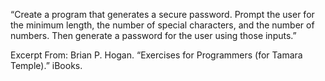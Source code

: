 “Create a program that generates a secure password. Prompt the user for the minimum length, the number of special characters, and the number of numbers. Then generate a password for the user using those inputs.”

Excerpt From: Brian P. Hogan. “Exercises for Programmers (for Tamara Temple).” iBooks. 